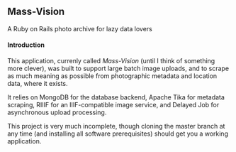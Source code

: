 ## Mass-Vision
A Ruby on Rails photo archive for lazy data lovers

#### Introduction
This application, currenly called *Mass-Vision* (until I think of something more clever), was built to support large batch image uploads, and to scrape as much meaning as possible from photographic metadata and location data, where it exists.

It relies on MongoDB for the database backend, Apache Tika for metadata scraping, RIIIF for an IIIF-compatible image service, and Delayed Job for asynchronous upload processing.

This project is very much incomplete, though cloning the master branch at any time (and installing all software prerequisites) should get you a working application.
